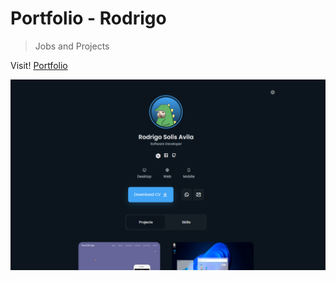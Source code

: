 # Portfolio - Rodrigo

> Jobs and Projects

Visit!
[Portfolio](https://rodrisolisavila.github.io/my-portfolio/)

![portfolio](preview.jpg)

